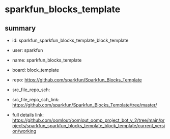 # sparkfun_blocks_template
 
## summary 
* id: sparkfun_sparkfun_blocks_template_block_template
* user: sparkfun
* name: sparkfun_blocks_template
* board: block_template
* repo: https://github.com/sparkfun/Sparkfun_Blocks_Template



* src_file_repo_sch: 
* src_file_repo_sch_link: https://github.com/sparkfun/Sparkfun_Blocks_Template/tree/master/
* full details link: https://github.com/oomlout/oomlout_oomp_project_bot_v_2/tree/main/projects/sparkfun_sparkfun_blocks_template_block_template/current_version/working  







